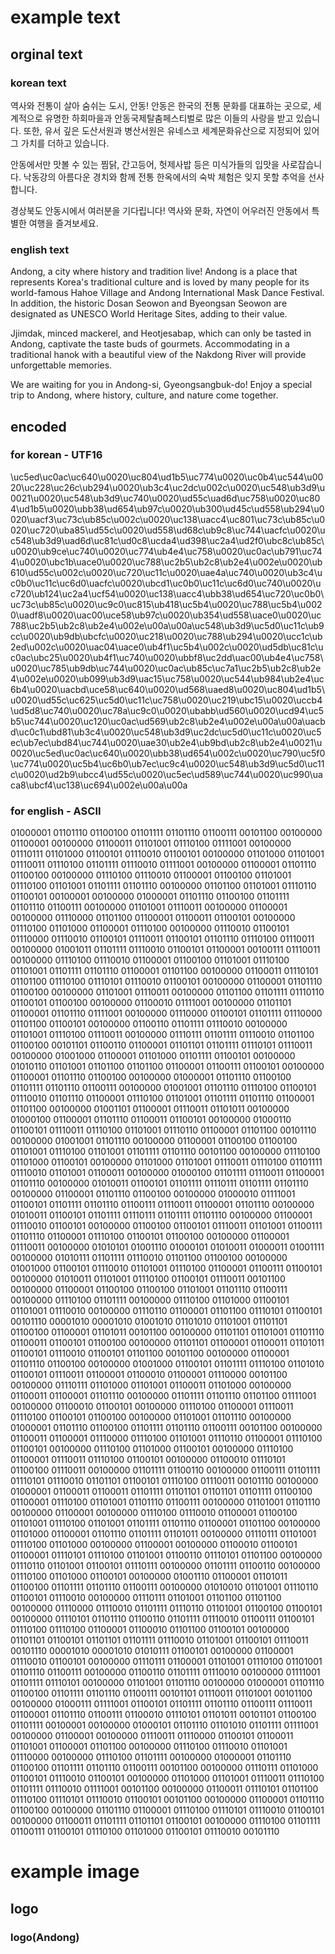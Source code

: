 # example text

## orginal text

### korean text
역사와 전통이 살아 숨쉬는 도시, 안동! 안동은 한국의 전통 문화를 대표하는 곳으로, 세계적으로 유명한 하회마을과 안동국제탈춤페스티벌로 많은 이들의 사랑을 받고 있습니다. 또한, 유서 깊은 도산서원과 병산서원은 유네스코 세계문화유산으로 지정되어 있어 그 가치를 더하고 있습니다.

안동에서만 맛볼 수 있는 찜닭, 간고등어, 헛제사밥 등은 미식가들의 입맛을 사로잡습니다. 낙동강의 아름다운 경치와 함께 전통 한옥에서의 숙박 체험은 잊지 못할 추억을 선사합니다.

경상북도 안동시에서 여러분을 기다립니다! 역사와 문화, 자연이 어우러진 안동에서 특별한 여행을 즐겨보세요.

### english text
Andong, a city where history and tradition live! Andong is a place that represents Korea's traditional culture and is loved by many people for its world-famous Hahoe Village and Andong International Mask Dance Festival. In addition, the historic Dosan Seowon and Byeongsan Seowon are designated as UNESCO World Heritage Sites, adding to their value.

Jjimdak, minced mackerel, and Heotjesabap, which can only be tasted in Andong, captivate the taste buds of gourmets. Accommodating in a traditional hanok with a beautiful view of the Nakdong River will provide unforgettable memories.

We are waiting for you in Andong-si, Gyeongsangbuk-do! Enjoy a special trip to Andong, where history, culture, and nature come together.

## encoded

### for korean - UTF16
\uc5ed\uc0ac\uc640\u0020\uc804\ud1b5\uc774\u0020\uc0b4\uc544\u0020\uc228\uc26c\ub294\u0020\ub3c4\uc2dc\u002c\u0020\uc548\ub3d9\u0021\u0020\uc548\ub3d9\uc740\u0020\ud55c\uad6d\uc758\u0020\uc804\ud1b5\u0020\ubb38\ud654\ub97c\u0020\ub300\ud45c\ud558\ub294\u0020\uacf3\uc73c\ub85c\u002c\u0020\uc138\uacc4\uc801\uc73c\ub85c\u0020\uc720\uba85\ud55c\u0020\ud558\ud68c\ub9c8\uc744\uacfc\u0020\uc548\ub3d9\uad6d\uc81c\ud0c8\ucda4\ud398\uc2a4\ud2f0\ubc8c\ub85c\u0020\ub9ce\uc740\u0020\uc774\ub4e4\uc758\u0020\uc0ac\ub791\uc744\u0020\ubc1b\uace0\u0020\uc788\uc2b5\ub2c8\ub2e4\u002e\u0020\ub610\ud55c\u002c\u0020\uc720\uc11c\u0020\uae4a\uc740\u0020\ub3c4\uc0b0\uc11c\uc6d0\uacfc\u0020\ubcd1\uc0b0\uc11c\uc6d0\uc740\u0020\uc720\ub124\uc2a4\ucf54\u0020\uc138\uacc4\ubb38\ud654\uc720\uc0b0\uc73c\ub85c\u0020\uc9c0\uc815\ub418\uc5b4\u0020\uc788\uc5b4\u0020\uadf8\u0020\uac00\uce58\ub97c\u0020\ub354\ud558\uace0\u0020\uc788\uc2b5\ub2c8\ub2e4\u002e\u00a\u00a\uc548\ub3d9\uc5d0\uc11c\ub9cc\u0020\ub9db\ubcfc\u0020\uc218\u0020\uc788\ub294\u0020\ucc1c\ub2ed\u002c\u0020\uac04\uace0\ub4f1\uc5b4\u002c\u0020\ud5db\uc81c\uc0ac\ubc25\u0020\ub4f1\uc740\u0020\ubbf8\uc2dd\uac00\ub4e4\uc758\u0020\uc785\ub9db\uc744\u0020\uc0ac\ub85c\uc7a1\uc2b5\ub2c8\ub2e4\u002e\u0020\ub099\ub3d9\uac15\uc758\u0020\uc544\ub984\ub2e4\uc6b4\u0020\uacbd\uce58\uc640\u0020\ud568\uaed8\u0020\uc804\ud1b5\u0020\ud55c\uc625\uc5d0\uc11c\uc758\u0020\uc219\ubc15\u0020\uccb4\ud5d8\uc740\u0020\uc78a\uc9c0\u0020\ubabb\ud560\u0020\ucd94\uc5b5\uc744\u0020\uc120\uc0ac\ud569\ub2c8\ub2e4\u002e\u00a\u00a\uacbd\uc0c1\ubd81\ub3c4\u0020\uc548\ub3d9\uc2dc\uc5d0\uc11c\u0020\uc5ec\ub7ec\ubd84\uc744\u0020\uae30\ub2e4\ub9bd\ub2c8\ub2e4\u0021\u0020\uc5ed\uc0ac\uc640\u0020\ubb38\ud654\u002c\u0020\uc790\uc5f0\uc774\u0020\uc5b4\uc6b0\ub7ec\uc9c4\u0020\uc548\ub3d9\uc5d0\uc11c\u0020\ud2b9\ubcc4\ud55c\u0020\uc5ec\ud589\uc744\u0020\uc990\uaca8\ubcf4\uc138\uc694\u002e\u00a\u00a

### for english - ASCII
01000001 01101110 01100100 01101111 01101110 01100111 00101100 00100000 01100001 00100000 01100011 01101001 01110100 01111001 00100000 01110111 01101000 01100101 01110010 01100101 00100000 01101000 01101001 01110011 01110100 01101111 01110010 01111001 00100000 01100001 01101110 01100100 00100000 01110100 01110010 01100001 01100100 01101001 01110100 01101001 01101111 01101110 00100000 01101100 01101001 01110110 01100101 00100001 00100000 01000001 01101110 01100100 01101111 01101110 01100111 00100000 01101001 01110011 00100000 01100001 00100000 01110000 01101100 01100001 01100011 01100101 00100000 01110100 01101000 01100001 01110100 00100000 01110010 01100101 01110000 01110010 01100101 01110011 01100101 01101110 01110100 01110011 00100000 01001011 01101111 01110010 01100101 01100001 00100111 01110011 00100000 01110100 01110010 01100001 01100100 01101001 01110100 01101001 01101111 01101110 01100001 01101100 00100000 01100011 01110101 01101100 01110100 01110101 01110010 01100101 00100000 01100001 01101110 01100100 00100000 01101001 01110011 00100000 01101100 01101111 01110110 01100101 01100100 00100000 01100010 01111001 00100000 01101101 01100001 01101110 01111001 00100000 01110000 01100101 01101111 01110000 01101100 01100101 00100000 01100110 01101111 01110010 00100000 01101001 01110100 01110011 00100000 01110111 01101111 01110010 01101100 01100100 00101101 01100110 01100001 01101101 01101111 01110101 01110011 00100000 01001000 01100001 01101000 01101111 01100101 00100000 01010110 01101001 01101100 01101100 01100001 01100111 01100101 00100000 01100001 01101110 01100100 00100000 01000001 01101110 01100100 01101111 01101110 01100111 00100000 01001001 01101110 01110100 01100101 01110010 01101110 01100001 01110100 01101001 01101111 01101110 01100001 01101100 00100000 01001101 01100001 01110011 01101011 00100000 01000100 01100001 01101110 01100011 01100101 00100000 01000110 01100101 01110011 01110100 01101001 01110110 01100001 01101100 00101110 00100000 01001001 01101110 00100000 01100001 01100100 01100100 01101001 01110100 01101001 01101111 01101110 00101100 00100000 01110100 01101000 01100101 00100000 01101000 01101001 01110011 01110100 01101111 01110010 01101001 01100011 00100000 01000100 01101111 01110011 01100001 01101110 00100000 01010011 01100101 01101111 01110111 01101111 01101110 00100000 01100001 01101110 01100100 00100000 01000010 01111001 01100101 01101111 01101110 01100111 01110011 01100001 01101110 00100000 01010011 01100101 01101111 01110111 01101111 01101110 00100000 01100001 01110010 01100101 00100000 01100100 01100101 01110011 01101001 01100111 01101110 01100001 01110100 01100101 01100100 00100000 01100001 01110011 00100000 01010101 01001110 01000101 01010011 01000011 01001111 00100000 01010111 01101111 01110010 01101100 01100100 00100000 01001000 01100101 01110010 01101001 01110100 01100001 01100111 01100101 00100000 01010011 01101001 01110100 01100101 01110011 00101100 00100000 01100001 01100100 01100100 01101001 01101110 01100111 00100000 01110100 01101111 00100000 01110100 01101000 01100101 01101001 01110010 00100000 01110110 01100001 01101100 01110101 01100101 00101110 00001010 00001010 01001010 01101010 01101001 01101101 01100100 01100001 01101011 00101100 00100000 01101101 01101001 01101110 01100011 01100101 01100100 00100000 01101101 01100001 01100011 01101011 01100101 01110010 01100101 01101100 00101100 00100000 01100001 01101110 01100100 00100000 01001000 01100101 01101111 01110100 01101010 01100101 01110011 01100001 01100010 01100001 01110000 00101100 00100000 01110111 01101000 01101001 01100011 01101000 00100000 01100011 01100001 01101110 00100000 01101111 01101110 01101100 01111001 00100000 01100010 01100101 00100000 01110100 01100001 01110011 01110100 01100101 01100100 00100000 01101001 01101110 00100000 01000001 01101110 01100100 01101111 01101110 01100111 00101100 00100000 01100011 01100001 01110000 01110100 01101001 01110110 01100001 01110100 01100101 00100000 01110100 01101000 01100101 00100000 01110100 01100001 01110011 01110100 01100101 00100000 01100010 01110101 01100100 01110011 00100000 01101111 01100110 00100000 01100111 01101111 01110101 01110010 01101101 01100101 01110100 01110011 00101110 00100000 01000001 01100011 01100011 01101111 01101101 01101101 01101111 01100100 01100001 01110100 01101001 01101110 01100111 00100000 01101001 01101110 00100000 01100001 00100000 01110100 01110010 01100001 01100100 01101001 01110100 01101001 01101111 01101110 01100001 01101100 00100000 01101000 01100001 01101110 01101111 01101011 00100000 01110111 01101001 01110100 01101000 00100000 01100001 00100000 01100010 01100101 01100001 01110101 01110100 01101001 01100110 01110101 01101100 00100000 01110110 01101001 01100101 01110111 00100000 01101111 01100110 00100000 01110100 01101000 01100101 00100000 01001110 01100001 01101011 01100100 01101111 01101110 01100111 00100000 01010010 01101001 01110110 01100101 01110010 00100000 01110111 01101001 01101100 01101100 00100000 01110000 01110010 01101111 01110110 01101001 01100100 01100101 00100000 01110101 01101110 01100110 01101111 01110010 01100111 01100101 01110100 01110100 01100001 01100010 01101100 01100101 00100000 01101101 01100101 01101101 01101111 01110010 01101001 01100101 01110011 00101110 00001010 00001010 01010111 01100101 00100000 01100001 01110010 01100101 00100000 01110111 01100001 01101001 01110100 01101001 01101110 01100111 00100000 01100110 01101111 01110010 00100000 01111001 01101111 01110101 00100000 01101001 01101110 00100000 01000001 01101110 01100100 01101111 01101110 01100111 00101101 01110011 01101001 00101100 00100000 01000111 01111001 01100101 01101111 01101110 01100111 01110011 01100001 01101110 01100111 01100010 01110101 01101011 00101101 01100100 01101111 00100001 00100000 01000101 01101110 01101010 01101111 01111001 00100000 01100001 00100000 01110011 01110000 01100101 01100011 01101001 01100001 01101100 00100000 01110100 01110010 01101001 01110000 00100000 01110100 01101111 00100000 01000001 01101110 01100100 01101111 01101110 01100111 00101100 00100000 01110111 01101000 01100101 01110010 01100101 00100000 01101000 01101001 01110011 01110100 01101111 01110010 01111001 00101100 00100000 01100011 01110101 01101100 01110100 01110101 01110010 01100101 00101100 00100000 01100001 01101110 01100100 00100000 01101110 01100001 01110100 01110101 01110010 01100101 00100000 01100011 01101111 01101101 01100101 00100000 01110100 01101111 01100111 01100101 01110100 01101000 01100101 01110010 00101110

# example image

## logo

### logo(Andong)
